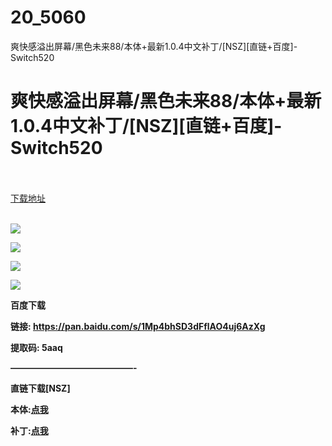 # 20_5060
爽快感溢出屏幕/黑色未来88/本体+最新1.0.4中文补丁/[NSZ][直链+百度]-Switch520
# 爽快感溢出屏幕/黑色未来88/本体+最新1.0.4中文补丁/[NSZ][直链+百度]-Switch520
 <br/></br>
[下载地址](https://www.switch520.cc/article/5060 "下载地址")
<br/></br>

<p><span><strong><img src="https://ae01.alicdn.com/kf/U610aeb41d97f47b0a3722f35ad5857737.jpg"></strong></span></p>
<p><img src="https://ae01.alicdn.com/kf/U7475694895964f358922d498ab756761S.jpg"></p>
<p><img src="https://ae01.alicdn.com/kf/Ubbcbae988e6b4f40ba3f6ec0828c6e2fc.jpg"></p>
<p><img src="https://ae01.alicdn.com/kf/U3747af365206462aa8c48aa43854577fv.jpg"></p>
<p><span></span></p>
<p><span><strong>百度下载</strong></span></p>
<p><span><strong>链接: </strong></span><a href="https://pan.baidu.com/s/1Mp4bhSD3dFflAO4uj6AzXg" target="_self" style="text-decoration: underline" rel="noopener noreferrer"><span><strong>https://pan.baidu.com/s/1Mp4bhSD3dFflAO4uj6AzXg</strong></span></a><span><strong>&nbsp;</strong></span></p>
<p><span><strong>提取码: 5aaq</strong></span></p>
<p><span><strong>——————————————-</strong></span></p>
<p><span><strong>直链下载[NSZ]</strong></span></p>
<p><span><strong>本体:</strong></span><a href="http://iyayadrive.cf/Black%20Future%2088%20%5BNSZ%5D/Black%20Future%2088%20%5B010049000B69E000%5D%5Bv0%5D%20(1.33%20GB).nsz" target="_self" style="text-decoration: underline" rel="noopener noreferrer"><span><strong>点我</strong></span></a></p>
<p><span><strong>补丁:</strong></span><a href="http://iyayadrive.cf/Black%20Future%2088%20%5BNSZ%5D/Black%20Future%2088%20%5B010049000B69E800%5D%5Bv262144%5D%20(0.68%20GB).nsz" target="_self" style="text-decoration: underline" rel="noopener noreferrer"><span><strong>点我</strong></span></a></p>
